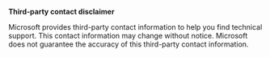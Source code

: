 **Third-party contact disclaimer**

Microsoft provides third-party contact information to help you find technical support. This contact information may change without notice. Microsoft does not guarantee the accuracy of this third-party contact information.
